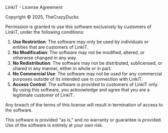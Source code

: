 LinkiT - License Agreement

Copyright © 2025, TheCrazyDucks

Permission is granted to use this software exclusively by customers of LinkiT, under the following conditions:

1. **Use Restriction**: The software may only be used by individuals or entities that are customers of LinkiT.
2. **No Modification**: The software may not be modified, altered, or otherwise changed in any way.
3. **No Redistribution**: The software may not be distributed, sublicensed, or shared in any manner, either in whole or in part.
4. **No Commercial Use**: The software may not be used for any commercial purposes outside of its intended use in connection with LinkiT.
5. **Access Control**: The software is provided to customers of LinkiT only. By using this software, you acknowledge and agree that you are a legitimate customer of LinkiT.

Any breach of the terms of this license will result in termination of access to the software.

This software is provided "as is," and no warranty or guarantee is provided. Use of the software is entirely at your own risk.
